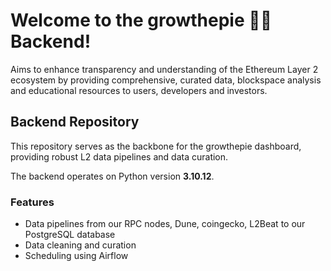 # Welcome to the growthepie 📏🥧 Backend! 

Aims to enhance transparency and understanding of the Ethereum Layer 2 ecosystem by providing comprehensive, curated data, blockspace analysis and educational resources to users, developers and investors.


## Backend Repository

This repository serves as the backbone for the growthepie dashboard, providing robust L2 data pipelines and data curation.

The backend operates on Python version **3.10.12**.

### Features

- Data pipelines from our RPC nodes, Dune, coingecko, L2Beat to our PostgreSQL database
- Data cleaning and curation
- Scheduling using Airflow

